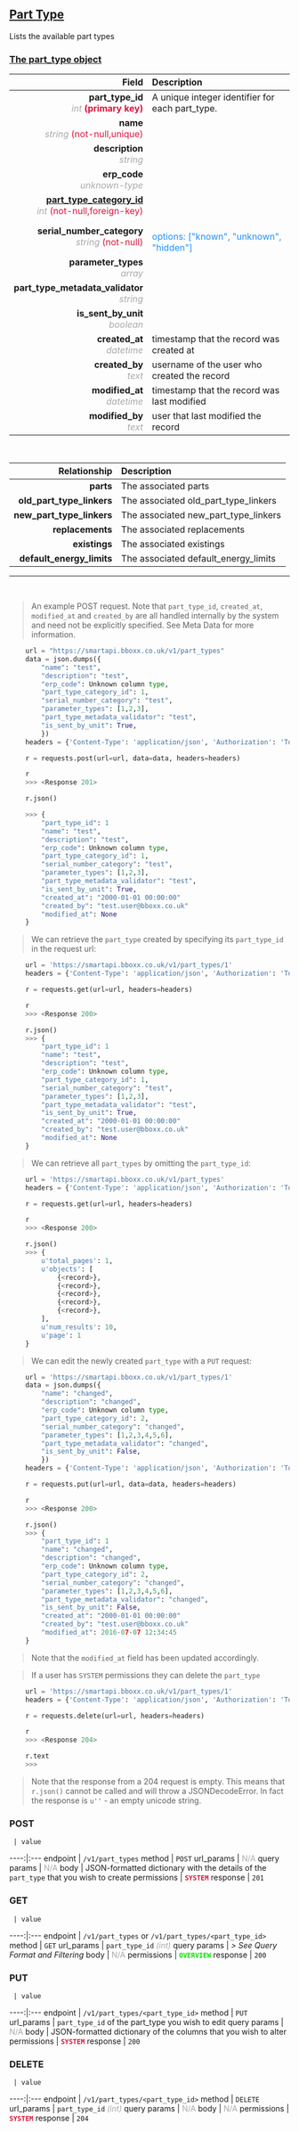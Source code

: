 ## <u>Part Type</u>
Lists the available part types


### <u>The part_type object</u>

Field | Description
------:|:------------
__part_type_id__ <br><font color="DarkGray">_int_</font> <font color="Crimson">__(primary key)__</font> | A unique integer identifier for each part_type.
__name__ <br><font color="DarkGray">_string_</font> <font color="Crimson">(not-null,unique)</font> | 
__description__ <br><font color="DarkGray">_string_</font> <font color="Crimson"></font> | 
__erp_code__ <br><font color="DarkGray">_unknown-type_</font> <font color="Crimson"></font> | 
__<a href="/#part-type-category">part_type_category_id</a>__ <br><font color="DarkGray">_int_</font> <font color="Crimson">(not-null,foreign-key)</font> | 
__serial_number_category__ <br><font color="DarkGray">_string_</font> <font color="Crimson">(not-null)</font> | <br><font color="DodgerBlue">options: ["known", "unknown", "hidden"]</font>
__parameter_types__ <br><font color="DarkGray">_array_</font> <font color="Crimson"></font> | 
__part_type_metadata_validator__ <br><font color="DarkGray">_string_</font> <font color="Crimson"></font> | 
__is_sent_by_unit__ <br><font color="DarkGray">_boolean_</font> <font color="Crimson"></font> | 
__created_at__  <br><font color="DarkGray">_datetime_</font> | timestamp that the record was created at
__created_by__  <br><font color="DarkGray">_text_</font>| username of the user who created the record
__modified_at__ <br><font color="DarkGray">_datetime_</font>| timestamp that the record was last modified
__modified_by__ <br><font color="DarkGray">_text_</font>| user that last modified the record

<br>

Relationship | Description
-------------:|:------------
__parts__ | The associated parts
__old_part_type_linkers__ | The associated old_part_type_linkers
__new_part_type_linkers__ | The associated new_part_type_linkers
__replacements__ | The associated replacements
__existings__ | The associated existings
__default_energy_limits__ | The associated default_energy_limits


<hr>
<br>

> An example POST request. Note that `part_type_id`, `created_at`, `modified_at` and `created_by` are all handled internally by the system and need not be explicitly specified. See Meta Data for more information.

```python
    url = "https://smartapi.bboxx.co.uk/v1/part_types"
    data = json.dumps({
		"name": "test",
		"description": "test",
		"erp_code": Unknown column type,
		"part_type_category_id": 1,
		"serial_number_category": "test",
		"parameter_types": [1,2,3],
		"part_type_metadata_validator": "test",
		"is_sent_by_unit": True,
		})
    headers = {'Content-Type': 'application/json', 'Authorization': 'Token token=A_VALID_TOKEN'}

    r = requests.post(url=url, data=data, headers=headers)

    r
    >>> <Response 201>

    r.json()

    >>> {
		"part_type_id": 1
		"name": "test",
		"description": "test",
		"erp_code": Unknown column type,
		"part_type_category_id": 1,
		"serial_number_category": "test",
		"parameter_types": [1,2,3],
		"part_type_metadata_validator": "test",
		"is_sent_by_unit": True,
		"created_at": "2000-01-01 00:00:00"
		"created_by": "test.user@bboxx.co.uk"
		"modified_at": None
	}
```

> We can retrieve the `part_type` created by specifying its `part_type_id` in the request url:

```python
    url = 'https://smartapi.bboxx.co.uk/v1/part_types/1'
    headers = {'Content-Type': 'application/json', 'Authorization': 'Token token=A_VALID_TOKEN'}

    r = requests.get(url=url, headers=headers)

    r
    >>> <Response 200>

    r.json()
    >>> {
		"part_type_id": 1
		"name": "test",
		"description": "test",
		"erp_code": Unknown column type,
		"part_type_category_id": 1,
		"serial_number_category": "test",
		"parameter_types": [1,2,3],
		"part_type_metadata_validator": "test",
		"is_sent_by_unit": True,
		"created_at": "2000-01-01 00:00:00"
		"created_by": "test.user@bboxx.co.uk"
		"modified_at": None
	}
```

> We can retrieve all `part_types` by omitting the `part_type_id`:

```python
    url = 'https://smartapi.bboxx.co.uk/v1/part_types'
    headers = {'Content-Type': 'application/json', 'Authorization': 'Token token=A_VALID_TOKEN'}

    r = requests.get(url=url, headers=headers)

    r
    >>> <Response 200>

    r.json()
    >>> {
        u'total_pages': 1,
        u'objects': [
            {<record>},
            {<record>},
            {<record>},
            {<record>},
            {<record>},
        ],
        u'num_results': 10,
        u'page': 1
    }
```

> We can edit the newly created `part_type` with a `PUT` request:

```python
    url = 'https://smartapi.bboxx.co.uk/v1/part_types/1'
    data = json.dumps({
		"name": "changed",
		"description": "changed",
		"erp_code": Unknown column type,
		"part_type_category_id": 2,
		"serial_number_category": "changed",
		"parameter_types": [1,2,3,4,5,6],
		"part_type_metadata_validator": "changed",
		"is_sent_by_unit": False,
		})
    headers = {'Content-Type': 'application/json', 'Authorization': 'Token token=A_VALID_TOKEN'}

    r = requests.put(url=url, data=data, headers=headers)

    r
    >>> <Response 200>

    r.json()
    >>> {
		"part_type_id": 1
		"name": "changed",
		"description": "changed",
		"erp_code": Unknown column type,
		"part_type_category_id": 2,
		"serial_number_category": "changed",
		"parameter_types": [1,2,3,4,5,6],
		"part_type_metadata_validator": "changed",
		"is_sent_by_unit": False,
		"created_at": "2000-01-01 00:00:00"
		"created_by": "test.user@bboxx.co.uk"
		"modified_at": 2016-07-07 12:34:45
	}
```
> Note that the `modified_at` field has been updated accordingly.

> If a user has `SYSTEM` permissions they can delete the `part_type`

```python
    url = 'https://smartapi.bboxx.co.uk/v1/part_types/1'
    headers = {'Content-Type': 'application/json', 'Authorization': 'Token token=A_VALID_TOKEN'}

    r = requests.delete(url=url, headers=headers)

    r
    >>> <Response 204>

    r.text
    >>>
```
> Note that the response from a 204 request is empty. This means that `r.json()` cannot be called and will throw a JSONDecodeError. In fact the response is `u''` - an empty unicode string.



### POST
     | value
 ----:|:---
endpoint | `/v1/part_types`
method | `POST`
url_params | <font color="DarkGray">N/A</font>
query params | <font color="DarkGray">N/A</font>
body | JSON-formatted dictionary with the details of the `part_type` that you wish to create
permissions | <font color="Crimson">__`SYSTEM`__</font>
response | `201`

### GET
     | value
 ----:|:---
endpoint | `/v1/part_types` or `/v1/part_types/<part_type_id>`
method | `GET`
url_params | `part_type_id` <font color="DarkGray">_(int)_</font>
query params | *> See Query Format and Filtering*
body | <font color="DarkGray">N/A</font>
permissions | <font color="Jade">__`OVERVIEW`__</font>
response | `200`

### PUT
     | value
 ----:|:---
endpoint | `/v1/part_types/<part_type_id>`
method | `PUT`
url_params | `part_type_id` of the part_type you wish to edit
query params | <font color="DarkGray">N/A</font>
body | JSON-formatted dictionary of the columns that you wish to alter
permissions | <font color="Crimson">__`SYSTEM`__</font>
response | `200`

### DELETE
     | value
 ----:|:---
endpoint | `/v1/part_types/<part_type_id>`
method | `DELETE`
url_params | `part_type_id` <font color="DarkGray">_(int)_</font>
query params | <font color="DarkGray">N/A</font>
body | <font color="DarkGray">N/A</font>
permissions | <font color="Crimson">__`SYSTEM`__</font>
response | `204`

    